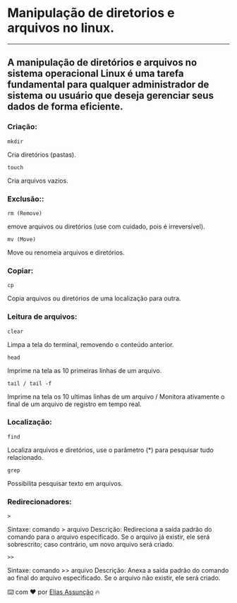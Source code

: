 # Manipulação de diretorios e arquivos no linux.

---
A manipulação de diretórios e arquivos no sistema operacional Linux é uma tarefa fundamental para qualquer administrador de sistema ou usuário que deseja gerenciar seus dados de forma eficiente. 
---

### Criação:

```
mkdir
```
 Cria diretórios (pastas).

```
touch
```
 Cria arquivos vazios.

### Exclusão::

```
rm (Remove)
```
emove arquivos ou diretórios (use com cuidado, pois é irreversível).

```
mv (Move)
```
Move ou renomeia arquivos e diretórios.

### Copiar:

```
cp 
```
Copia arquivos ou diretórios de uma localização para outra.

### Leitura de arquivos:

```
clear
```
Limpa a tela do terminal, removendo o conteúdo anterior.

```
head
```
Imprime na tela as 10 primeiras linhas de um arquivo.

```
tail / tail -f
```
Imprime na tela os 10 ultimas linhas de um arquivo / Monitora ativamente o final de um arquivo de registro em tempo real.

### Localização:

```
find 
```
Localiza arquivos e diretórios, use o parâmetro (*) para pesquisar tudo relacionado.

```
grep 
```
Possibilita pesquisar texto em arquivos.

### Redirecionadores:

```
>
```
Sintaxe: comando > arquivo
Descrição: Redireciona a saída padrão do comando para o arquivo especificado. Se o arquivo já existir, ele será sobrescrito; caso contrário, um novo arquivo será criado.

```
>>
```
Sintaxe: comando >> arquivo
Descrição: Anexa a saída padrão do comando ao final do arquivo especificado. Se o arquivo não existir, ele será criado.


⌨️ com ❤️ por [Elias Assunção](https://github.com/Hooligam) 🔥